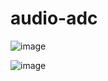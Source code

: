 # audio-adc

![image](https://user-images.githubusercontent.com/63459021/124375929-3b766580-dcad-11eb-8905-1990608a9dbb.png)

![image](https://user-images.githubusercontent.com/63459021/124375718-4da3d400-dcac-11eb-85df-8d4e2bb50cd7.png)
